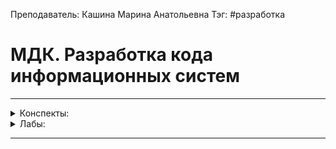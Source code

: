 Преподаватель: Кашина Марина Анатольевна
Тэг: #разработка 
# МДК. Разработка кода информационных систем
---

<details>
    <summary>Конспекты:</summary>

| №      |        |        |        |        |        |        |        |        |         |
| ------ | ------ | ------ | ------ | ------ | ------ | ------ | ------ | ------ | ------- |
| [K1][]  | [K2][]  | [K3][]  | [K4][]  | [K5][]  | 6  | 7  | 8  | 9  | 10  |

</details>

<details>
    <summary>Лабы:</summary>

| №   |     |     |     |     |     |     |     |     |     |
| --- | --- | --- | --- | --- | --- | --- | --- | --- | --- |
| [L1][] | [L2-3][] | [L4-5][] | [L6-7][] |     |     |     |     |     |     | 

</details>

[K1]: develop(1)
[K2]: develop(2)
[K3]: develop(3)
[K4]: develop(4)
[K5]: develop(5)

[L1]: develop_laba(1)
[L2-3]: develop_laba(2-3)
[L4-5]: develop_laba(4-5)
[L6-7]: develop_laba(6-7)

---